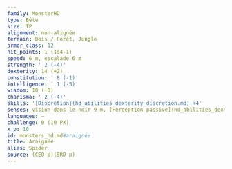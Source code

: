 ```yaml
---
family: MonsterHD
type: Bête
size: TP
alignment: non-alignée
terrain: Bois / Forêt, Jungle
armor_class: 12
hit_points: 1 (1d4-1)
speed: 6 m, escalade 6 m
strength: ' 2 (-4)'
dexterity: 14 (+2)
constitution: ' 8 (-1)'
intelligence: ' 1 (-5)'
wisdom: 10 (+0)
charisma: ' 2 (-4)'
skills: '[Discrétion](hd_abilities_dexterity_discretion.md) +4'
senses: vision dans le noir 9 m, [Perception passive](hd_abilities_dexterity_perception_passive.md) 10
languages: —
challenge: 0 (10 PX)
x_p: 10
id: monsters_hd.md#araignée
title: Araignée
alias: Spider
source: (CEO p)(SRD p)
---
```


